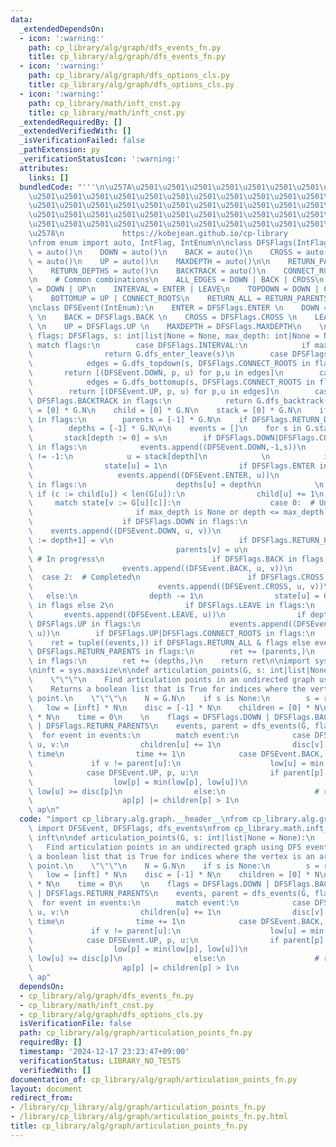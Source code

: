 ```yaml
---
data:
  _extendedDependsOn:
  - icon: ':warning:'
    path: cp_library/alg/graph/dfs_events_fn.py
    title: cp_library/alg/graph/dfs_events_fn.py
  - icon: ':warning:'
    path: cp_library/alg/graph/dfs_options_cls.py
    title: cp_library/alg/graph/dfs_options_cls.py
  - icon: ':warning:'
    path: cp_library/math/inft_cnst.py
    title: cp_library/math/inft_cnst.py
  _extendedRequiredBy: []
  _extendedVerifiedWith: []
  _isVerificationFailed: false
  _pathExtension: py
  _verificationStatusIcon: ':warning:'
  attributes:
    links: []
  bundledCode: "'''\n\u257A\u2501\u2501\u2501\u2501\u2501\u2501\u2501\u2501\u2501\u2501\
    \u2501\u2501\u2501\u2501\u2501\u2501\u2501\u2501\u2501\u2501\u2501\u2501\u2501\
    \u2501\u2501\u2501\u2501\u2501\u2501\u2501\u2501\u2501\u2501\u2501\u2501\u2501\
    \u2501\u2501\u2501\u2501\u2501\u2501\u2501\u2501\u2501\u2501\u2501\u2501\u2501\
    \u2501\u2501\u2501\u2501\u2501\u2501\u2501\u2501\u2501\u2501\u2501\u2501\u2501\
    \u2578\n             https://kobejean.github.io/cp-library               \n'''\n\
    \nfrom enum import auto, IntFlag, IntEnum\n\nclass DFSFlags(IntFlag):\n    ENTER\
    \ = auto()\n    DOWN = auto()\n    BACK = auto()\n    CROSS = auto()\n    LEAVE\
    \ = auto()\n    UP = auto()\n    MAXDEPTH = auto()\n\n    RETURN_PARENTS = auto()\n\
    \    RETURN_DEPTHS = auto()\n    BACKTRACK = auto()\n    CONNECT_ROOTS = auto()\n\
    \n    # Common combinations\n    ALL_EDGES = DOWN | BACK | CROSS\n    EULER_TOUR\
    \ = DOWN | UP\n    INTERVAL = ENTER | LEAVE\n    TOPDOWN = DOWN | CONNECT_ROOTS\n\
    \    BOTTOMUP = UP | CONNECT_ROOTS\n    RETURN_ALL = RETURN_PARENTS | RETURN_DEPTHS\n\
    \nclass DFSEvent(IntEnum):\n    ENTER = DFSFlags.ENTER \n    DOWN = DFSFlags.DOWN\
    \ \n    BACK = DFSFlags.BACK \n    CROSS = DFSFlags.CROSS \n    LEAVE = DFSFlags.LEAVE\
    \ \n    UP = DFSFlags.UP \n    MAXDEPTH = DFSFlags.MAXDEPTH\n    \n\ndef dfs_events(G,\
    \ flags: DFSFlags, s: int|list|None = None, max_depth: int|None = None):\n   \
    \ match flags:\n        case DFSFlags.INTERVAL:\n            if max_depth is None:\n\
    \                return G.dfs_enter_leave(s)\n        case DFSFlags.TOPDOWN:\n\
    \            edges = G.dfs_topdown(s, DFSFlags.CONNECT_ROOTS in flags)\n     \
    \       return [(DFSEvent.DOWN, p, u) for p,u in edges]\n        case DFSFlags.BOTTOMUP:\n\
    \            edges = G.dfs_bottomup(s, DFSFlags.CONNECT_ROOTS in flags)\n    \
    \        return [(DFSEvent.UP, p, u) for p,u in edges]\n        case flags if\
    \ DFSFlags.BACKTRACK in flags:\n            return G.dfs_backtrack(s)\n    state\
    \ = [0] * G.N\n    child = [0] * G.N\n    stack = [0] * G.N\n    if DFSFlags.RETURN_PARENTS\
    \ in flags:\n        parents = [-1] * G.N\n    if DFSFlags.RETURN_DEPTHS in flags:\n\
    \        depths = [-1] * G.N\n\n    events = []\n    for s in G.starts(s):\n \
    \       stack[depth := 0] = s\n        if DFSFlags.DOWN|DFSFlags.CONNECT_ROOTS\
    \ in flags:\n            events.append((DFSEvent.DOWN,-1,s))\n        while depth\
    \ != -1:\n            u = stack[depth]\n            \n            if not state[u]:\n\
    \                state[u] = 1\n                if DFSFlags.ENTER in flags:\n \
    \                   events.append((DFSEvent.ENTER, u))\n                if DFSFlags.RETURN_DEPTHS\
    \ in flags:\n                    depths[u] = depth\n            \n           \
    \ if (c := child[u]) < len(G[u]):\n                child[u] += 1\n           \
    \     match state[v := G[u][c]]:\n                    case 0:  # Unvisited\n \
    \                       if max_depth is None or depth <= max_depth:\n        \
    \                    if DFSFlags.DOWN in flags:\n                            \
    \    events.append((DFSEvent.DOWN, u, v))\n                            stack[depth\
    \ := depth+1] = v\n                            if DFSFlags.RETURN_PARENTS in flags:\n\
    \                                parents[v] = u\n                    case 1: \
    \ # In progress\n                        if DFSFlags.BACK in flags:\n        \
    \                    events.append((DFSEvent.BACK, u, v))\n                  \
    \  case 2:  # Completed\n                        if DFSFlags.CROSS in flags:\n\
    \                            events.append((DFSEvent.CROSS, u, v))\n         \
    \   else:\n                depth -= 1\n                state[u] = 0 if DFSFlags.BACKTRACK\
    \ in flags else 2\n                if DFSFlags.LEAVE in flags:\n             \
    \       events.append((DFSEvent.LEAVE, u))\n                if depth != -1 and\
    \ DFSFlags.UP in flags:\n                    events.append((DFSEvent.UP, stack[depth],\
    \ u))\n        if DFSFlags.UP|DFSFlags.CONNECT_ROOTS in flags:\n            events.append((DFSEvent.UP,-1,s))\n\
    \    ret = tuple((events,)) if DFSFlags.RETURN_ALL & flags else events\n    if\
    \ DFSFlags.RETURN_PARENTS in flags:\n        ret += (parents,)\n    if DFSFlags.RETURN_DEPTHS\
    \ in flags:\n        ret += (depths,)\n    return ret\n\nimport sys\ninft: int\n\
    \ninft = sys.maxsize\n\ndef articulation_points(G, s: int|list|None = None):\n\
    \    \"\"\"\n    Find articulation points in an undirected graph using DFS events.\n\
    \    Returns a boolean list that is True for indices where the vertex is an articulation\
    \ point.\n    \"\"\"\n    N = G.N\n    if s is None:\n        s = range(N)\n \
    \   low = [inft] * N\n    disc = [-1] * N\n    children = [0] * N\n    ap = [False]\
    \ * N\n    time = 0\n    \n    flags = DFSFlags.DOWN | DFSFlags.BACK | DFSFlags.UP\
    \ | DFSFlags.RETURN_PARENTS\n    events, parent = dfs_events(G, flags, s)\n  \
    \  for event in events:\n        match event:\n            case DFSEvent.DOWN,\
    \ u, v:\n                children[u] += 1\n                disc[v] = low[v] =\
    \ time\n                time += 1\n            case DFSEvent.BACK, u, v:\n   \
    \             if v != parent[u]:\n                    low[u] = min(low[u], disc[v])\n\
    \            case DFSEvent.UP, p, u:\n                if parent[p] != -1:\n  \
    \                  low[p] = min(low[p], low[u])\n                    ap[p] |=\
    \ low[u] >= disc[p]\n                else:\n                    # root case\n\
    \                    ap[p] |= children[p] > 1\n                    \n    return\
    \ ap\n"
  code: "import cp_library.alg.graph.__header__\nfrom cp_library.alg.graph.dfs_events_fn\
    \ import DFSEvent, DFSFlags, dfs_events\nfrom cp_library.math.inft_cnst import\
    \ inft\n\ndef articulation_points(G, s: int|list|None = None):\n    \"\"\"\n \
    \   Find articulation points in an undirected graph using DFS events.\n    Returns\
    \ a boolean list that is True for indices where the vertex is an articulation\
    \ point.\n    \"\"\"\n    N = G.N\n    if s is None:\n        s = range(N)\n \
    \   low = [inft] * N\n    disc = [-1] * N\n    children = [0] * N\n    ap = [False]\
    \ * N\n    time = 0\n    \n    flags = DFSFlags.DOWN | DFSFlags.BACK | DFSFlags.UP\
    \ | DFSFlags.RETURN_PARENTS\n    events, parent = dfs_events(G, flags, s)\n  \
    \  for event in events:\n        match event:\n            case DFSEvent.DOWN,\
    \ u, v:\n                children[u] += 1\n                disc[v] = low[v] =\
    \ time\n                time += 1\n            case DFSEvent.BACK, u, v:\n   \
    \             if v != parent[u]:\n                    low[u] = min(low[u], disc[v])\n\
    \            case DFSEvent.UP, p, u:\n                if parent[p] != -1:\n  \
    \                  low[p] = min(low[p], low[u])\n                    ap[p] |=\
    \ low[u] >= disc[p]\n                else:\n                    # root case\n\
    \                    ap[p] |= children[p] > 1\n                    \n    return\
    \ ap"
  dependsOn:
  - cp_library/alg/graph/dfs_events_fn.py
  - cp_library/math/inft_cnst.py
  - cp_library/alg/graph/dfs_options_cls.py
  isVerificationFile: false
  path: cp_library/alg/graph/articulation_points_fn.py
  requiredBy: []
  timestamp: '2024-12-17 23:23:47+09:00'
  verificationStatus: LIBRARY_NO_TESTS
  verifiedWith: []
documentation_of: cp_library/alg/graph/articulation_points_fn.py
layout: document
redirect_from:
- /library/cp_library/alg/graph/articulation_points_fn.py
- /library/cp_library/alg/graph/articulation_points_fn.py.html
title: cp_library/alg/graph/articulation_points_fn.py
---
```

